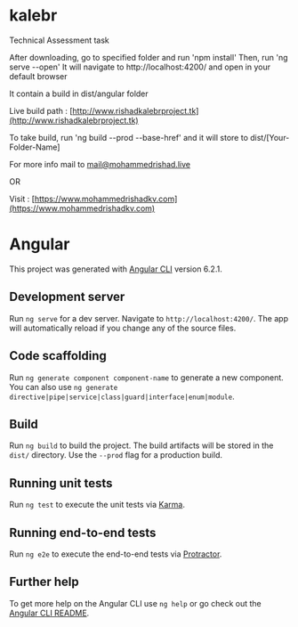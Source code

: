 # kalebr

Technical Assessment task

After downloading, go to specified folder and run 'npm install'
Then, run 'ng serve --open'
It will navigate to http://localhost:4200/ and open in your default  browser

It contain a build in dist/angular folder

Live build path : [http://www.rishadkalebrproject.tk](http://www.rishadkalebrproject.tk)

To take build, run 'ng build --prod --base-href' and it will store to dist/[Your-Folder-Name]

For more info mail to mail@mohammedrishad.live

OR

Visit : [https://www.mohammedrishadkv.com](https://www.mohammedrishadkv.com)

# Angular

This project was generated with [Angular CLI](https://github.com/angular/angular-cli) version 6.2.1.

## Development server

Run `ng serve` for a dev server. Navigate to `http://localhost:4200/`. The app will automatically reload if you change any of the source files.

## Code scaffolding

Run `ng generate component component-name` to generate a new component. You can also use `ng generate directive|pipe|service|class|guard|interface|enum|module`.

## Build

Run `ng build` to build the project. The build artifacts will be stored in the `dist/` directory. Use the `--prod` flag for a production build.

## Running unit tests

Run `ng test` to execute the unit tests via [Karma](https://karma-runner.github.io).

## Running end-to-end tests

Run `ng e2e` to execute the end-to-end tests via [Protractor](http://www.protractortest.org/).

## Further help

To get more help on the Angular CLI use `ng help` or go check out the [Angular CLI README](https://github.com/angular/angular-cli/blob/master/README.md).

